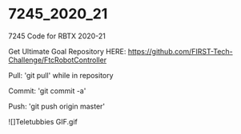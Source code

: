 # 7245_2020_21
7245 Code for RBTX 2020-21 

Get Ultimate Goal Repository HERE: https://github.com/FIRST-Tech-Challenge/FtcRobotController


Pull: 'git pull' while in repository 

Commit: 'git commit -a' 

Push: 'git push origin master' 

![]Teletubbies GIF.gif
